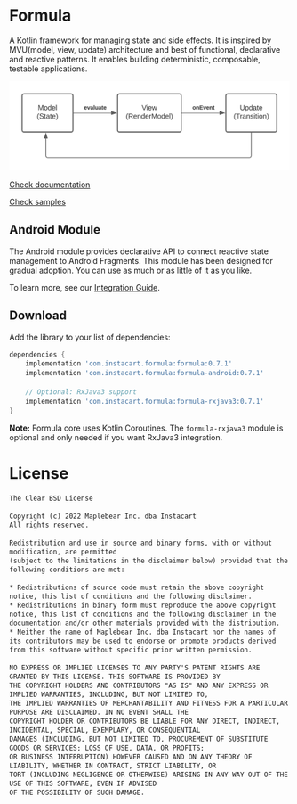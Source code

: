 # Formula
A Kotlin framework for managing state and side effects. It is inspired by MVU(model, view, update) 
architecture and best of functional, declarative and reactive patterns. It enables building 
deterministic, composable, testable applications.

<img src="docs/assets/formula-mvu-graph.png" alt="MVU graph"/>

[Check documentation](https://instacart.github.io/formula/)

[Check samples](samples)

## Android Module
The Android module provides declarative API to connect reactive state management to Android Fragments. 
This module has been designed for gradual adoption. You can use as much or as little of it as you like.

To learn more, see our [Integration Guide](docs/Formula-Android.md).

## Download
Add the library to your list of dependencies:

```groovy
dependencies {
    implementation 'com.instacart.formula:formula:0.7.1'
    implementation 'com.instacart.formula:formula-android:0.7.1'

    // Optional: RxJava3 support
    implementation 'com.instacart.formula:formula-rxjava3:0.7.1'
}
```

**Note:** Formula core uses Kotlin Coroutines. The `formula-rxjava3` module is optional and only needed if you want RxJava3 integration.

# License

```
The Clear BSD License

Copyright (c) 2022 Maplebear Inc. dba Instacart
All rights reserved.

Redistribution and use in source and binary forms, with or without modification, are permitted 
(subject to the limitations in the disclaimer below) provided that the following conditions are met:

* Redistributions of source code must retain the above copyright notice, this list of conditions and the following disclaimer.
* Redistributions in binary form must reproduce the above copyright notice, this list of conditions and the following disclaimer in the documentation and/or other materials provided with the distribution.
* Neither the name of Maplebear Inc. dba Instacart nor the names of its contributors may be used to endorse or promote products derived from this software without specific prior written permission.

NO EXPRESS OR IMPLIED LICENSES TO ANY PARTY'S PATENT RIGHTS ARE GRANTED BY THIS LICENSE. THIS SOFTWARE IS PROVIDED BY 
THE COPYRIGHT HOLDERS AND CONTRIBUTORS "AS IS" AND ANY EXPRESS OR IMPLIED WARRANTIES, INCLUDING, BUT NOT LIMITED TO, 
THE IMPLIED WARRANTIES OF MERCHANTABILITY AND FITNESS FOR A PARTICULAR PURPOSE ARE DISCLAIMED. IN NO EVENT SHALL THE 
COPYRIGHT HOLDER OR CONTRIBUTORS BE LIABLE FOR ANY DIRECT, INDIRECT, INCIDENTAL, SPECIAL, EXEMPLARY, OR CONSEQUENTIAL 
DAMAGES (INCLUDING, BUT NOT LIMITED TO, PROCUREMENT OF SUBSTITUTE GOODS OR SERVICES; LOSS OF USE, DATA, OR PROFITS; 
OR BUSINESS INTERRUPTION) HOWEVER CAUSED AND ON ANY THEORY OF LIABILITY, WHETHER IN CONTRACT, STRICT LIABILITY, OR 
TORT (INCLUDING NEGLIGENCE OR OTHERWISE) ARISING IN ANY WAY OUT OF THE USE OF THIS SOFTWARE, EVEN IF ADVISED 
OF THE POSSIBILITY OF SUCH DAMAGE.
```
